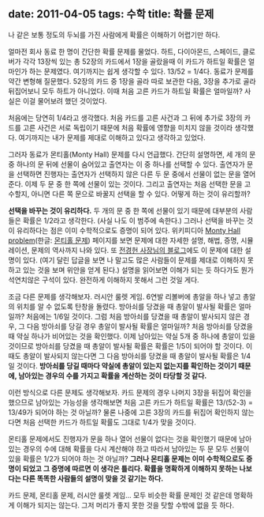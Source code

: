 date: 2011-04-05
tags: 수학
title: 확률 문제
---
나 같은 보통 정도의 두뇌를 가진 사람에게 확률은 이해하기 어렵기만 하다.

얼마전 회사 동료 한 명이 간단한 확률 문제를 물었다. 하트, 다이아몬드, 스페이드, 클로버가 각각 13장씩 있는 총 52장의 카드에서 1장을 골랐을때 이 카드가 하트일 확률은 얼마인가 하는 문제였다. 여기까지는 쉽게 생각할 수 있다. 13/52 = 1/4다. 동료가 문제를 약간 변형해 질문했다. 52장의 카드 중 1장을 골라 따로 보관한 다음, 3장을 추가로 골라 뒤집어보니 모두 하트가 아니었다. 이때 처음 고른 카드가 하트일 확률은 얼마일까?<!--more--> 사실은 이걸 물어보려 했던 것이었다.

처음에는 당연히 1/4라고 생각했다. 처음 카드를 고른 사건과 그 뒤에 추가로 3장의 카드를 고른 사건은 서로 독립이기 때문에 처음 확률에 영향을 미치지 않을 것이라 생각했다. 여기까지는 내가 문제를 제대로 이해하고 있다고 생각하고 있었다.

그러자 동료가 몬티홀(Monty Hall) 문제를 다시 언급했다. 간단히 설명하면, 세 개의 문 중 하나의 문 뒤에 선물이 숨어있고 출연자는 이 중 하나를 선택할 수 있다. 출연자가 문을 선택하면 진행자는 출연자가 선택하지 않은 다른 두 문 중에서 선물이 없는 문을 열어준다. 이제 두 문 중 한 쪽에 선물이 있는 것이다. 그리고 출연자는 처음 선택한 문을 고수할지, 아니면 다른 쪽 문으로 바꿀지 선택을 할 수 있다. 어떻게 하는 것이 유리할까?

**선택을 바꾸는 것이 유리하다.** 두 개의 문 중 한 쪽에 선물이 있기 때문에 대부분의 사람들은 확률은 1/2라고 생각한다. (사실 나도 이 범주에 속한다.) 그러나 선택을 바꾸는 것이 유리하다는 점은 이미 수학적으로도 증명이 되어 있다. 위키피디아 [Monty Hall problem](http://en.wikipedia.org/wiki/Monty_Hall_problem)(한글: [몬티홀 문제](http://ko.wikipedia.org/wiki/%EB%AA%AC%ED%8B%B0_%ED%99%80_%EB%AC%B8%EC%A0%9C)) 페이지를 보면 문제에 대한 자세한 설명, 해법, 증명, 시뮬레이션, 문제의 역사까지 나와 있다. 또 [전경헌 사장님의 블로그](http://allenjeon.tistory.com/346)에도 이 문제에 대한 설명이 있다. (여기 달린 답글을 보면 나 말고도 많은 사람들이 문제를 제대로 이해하지 못하고 있는 것을 보며 위안을 얻게 된다.) 설명을 읽어보면 이해가 되는 듯 하다가도 뭔가 석연치않은 구석이 있다. 완전하게 이해하지 못해서 그런 것일 게다.

조금 다른 문제를 생각해보자. 러시안 룰렛 게임. 6연발 리볼버에 총알을 하나 넣고 총알의 위치를 알 수 없도록 탄창을 돌렸다. 방아쇠를 당겼을 때 총알이 발사될 확률은 얼마일까? 처음에는 1/6일 것이다. 그럼 처음 방아쇠를 당겼을 때 총알이 발사되지 않은 경우, 그 다음 방아쇠를 당길 경우 총알이 발사될 확률은 얼마일까? 처음 방아쇠를 당겼을 때 약실 하나가 비어있는 것을 확인했다. 이제 남아있는 약실 5개 중 하나에 총알이 있을 것이므로 방아쇠를 당겼을 때 총알이 발사될 확률은 확률은 1/5이 되어야 할 것이다. 이때도 총알이 발사되지 않는다면 그 다음 방아쇠를 당겼을 때 총알이 발사될 확률은 1/4일 것이다. **방아쇠를 당길 때마다 약실에 총알이 있는지 없는지를 확인하는 것이기 때문에, 남아있는 경우의 수를 가지고 확률을 계산하는 것이 타당할 것 같다.**

이런 방식으로 다른 문제도 생각해보자. 카드 문제의 경우 나머지 3장을 뒤집어 확인을 했으므로 남아있는 가능성을 생각해보면 처음 고른 카드가 하트일 확률은 13/(52-3) = 13/49가 되어야 하는 것 아닐까? 물론 나중에 고른 3장의 카드를 뒤집어 확인하지 않는다면 처음 선택한 카드가 하트일 확률도 그대로 1/4가 맞을 것이다.

몬티홀 문제에서도 진행자가 문을 하나 열어 선물이 없다는 것을 확인했기 때문에 남아있는 경우의 수에 대해 확률을 다시 계산해야 하고 따라서 남아있는 두 문 모두 선물이 있을 확률은 1/2가 되어야 하는 것 아닐까? **그러나 몬티홀 문제는 이미 수학적으로도 증명이 되었고 그 증명에 따르면 이 생각은 틀리다. 확률을 명확하게 이해하지 못하는 나보다는 다른 똑똑한 사람들의 설명이 맞을 것 같기는 하다.**

카드 문제, 몬티홀 문제, 러시안 룰렛 게임... 모두 비슷한 확률 문제인 것 같은데 명확하게 이해가 되지는 않는다. 그저 머리가 좋지 못한 것을 탓할 수밖에 없을 듯 하다.
